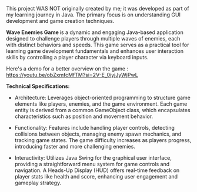 This project WAS NOT originally created by me; it was developed as part of my learning journey in Java.
The primary focus is on understanding GUI development and game creation techniques.

<b>Wave Enemies Game </b> is a dynamic and engaging Java-based application designed to challenge players through multiple waves of enemies, each with distinct behaviors and speeds. This game serves as a practical tool for learning game development fundamentals and enhances user interaction skills by controlling a player character via keyboard inputs.

Here's a demo for a better overview on the game : https://youtu.be/obZxmfcMfTM?si=2V-E_0iyjJyWjPwL 

<b>Technical Specifications:</b>

  - Architecture: Leverages object-oriented programming to structure game elements like players, enemies, and the game environment. Each game entity is derived from a common GameObject class, which encapsulates characteristics such as position and movement behavior.

  - Functionality: Features include handling player controls, detecting collisions between objects, managing enemy spawn mechanics, and tracking game states. The game difficulty increases as players progress, introducing faster and more challenging enemies.

  - Interactivity: Utilizes Java Swing for the graphical user interface, providing a straightforward menu system for game controls and navigation. A Heads-Up Display (HUD) offers real-time feedback on player stats like health and score, enhancing user engagement and gameplay strategy.

